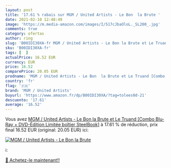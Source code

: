 ```yaml
---
layout: post
title: '17.61 % rabais sur MGM / United Artists - Le Bon  la Brute '
date: 2021-02-10 12:48:49
image: 'https://m.media-amazon.com/images/I/517cJbaOloL._SL200_.jpg'
comments: true
category: ofertas
author: ring
slug: 'B00IDI30XA-fr MGM / United Artists - Le Bon la Brute et Le Truand [Combo...'
sku: 'B00IDI30XA-fr'
tags: [  ]
actualPrice: 16.52 EUR
currency: EUR
price: 16.52
comparePrice: 20.05 EUR
prodname: 'MGM / United Artists - Le Bon  la Brute et Le Truand [Combo Blu-Ray + DVD-Édition Limitée boîtier SteelBook]'
country: 'fr'
flag: '🇫🇷'
brand: 'MGM / United Artists'
buyurl: 'https://www.amazon.fr/dp/B00IDI30XA/?tag=tolees0d-21'
descuento: '17.61'
average: '16.52'
---
```


Vous avez [MGM / United Artists - Le Bon  la Brute et Le Truand [Combo Blu-Ray + DVD-Édition Limitée boîtier SteelBook]](https://www.amazon.fr/dp/B00IDI30XA/?tag=tolees0d-21)  à  17.61 % de réduction, prix final  16.52 EUR (original: 20.05 EUR) ici:

[![MGM / United Artists - Le Bon  la Brute ](https://m.media-amazon.com/images/I/517cJbaOloL._SL200_.jpg)](https://www.amazon.fr/dp/B00IDI30XA/?tag=tolees0d-21)

ℹ️:


[🛒 Achetez-le maintenant!!](https://www.amazon.fr/dp/B00IDI30XA/?tag=tolees0d-21)
